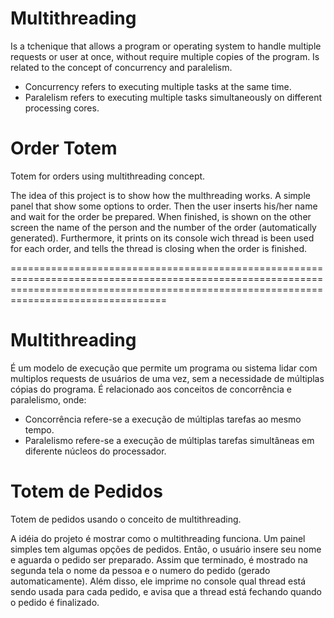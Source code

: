 # Multithreading
Is a tchenique that allows a program or operating system to handle multiple requests or user at once, without require multiple copies of the program. Is related to the concept of concurrency and paralelism.

- Concurrency refers to executing multiple tasks at the same time.
- Paralelism refers to executing multiple tasks simultaneously on different processing cores.

# Order Totem
Totem for orders using multithreading concept.

The idea of this project is to show how the multhreading works. A simple panel that show some options to order. Then the user inserts his/her name and wait for the order be prepared. When finished, is shown on the other screen the name of the person and the number of the order (automatically generated). Furthermore, it prints on its console wich thread is been used for each order, and tells the thread is closing when the order is finished.

=============================================================================================================================================================================================

# Multithreading
É um modelo de execução que permite um programa ou sistema lidar com multiplos requests de usuários de uma vez, sem a necessidade de múltiplas cópias do programa. É relacionado aos conceitos de concorrência e paralelismo, onde:

- Concorrência refere-se a execução de múltiplas tarefas ao mesmo tempo.
- Paralelismo refere-se a execução de múltiplas tarefas simultâneas em diferente núcleos do processador.

# Totem de Pedidos
Totem de pedidos usando o conceito de multithreading.

A idéia do projeto é mostrar como o multithreading funciona. Um painel simples tem algumas opções de pedidos. Então, o usuário insere seu nome e aguarda o pedido ser preparado. Assim que terminado, é mostrado na segunda tela o nome da pessoa e o numero do pedido (gerado automaticamente). Além disso, ele imprime no console qual thread está sendo usada para cada pedido, e avisa que a thread está fechando quando o pedido é finalizado.

